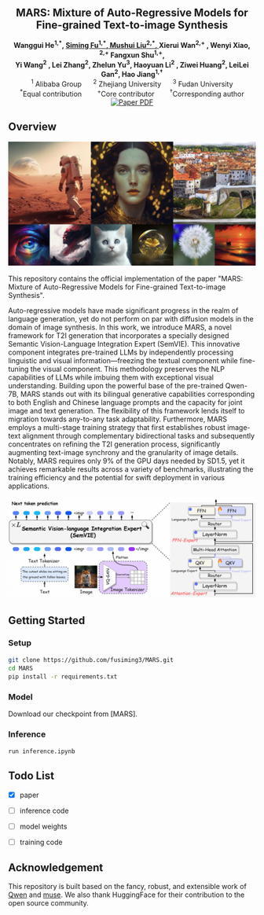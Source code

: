 <!-- ## <div align="center"> <i>MARS</i>: Mixture of Auto-Regressive Models for Fine-grained Text-to-image Synthesis </div>

<div align="center">

  
  <a href="https://arxiv.org/pdf/2407.07614v1"><img src="https://img.shields.io/static/v1?label=ArXiv&message=2406.07209&color=B31B1B&logo=arxiv"></a> &ensp;

</div>

--- -->



<!-- # magic-edit.github.io -->

<p align="center">
  <h2 align="center">MARS: Mixture of Auto-Regressive Models for <br>Fine-grained Text-to-image Synthesis</h2>
  <p align="center">
    <a><strong>Wanggui He<sup>1,*</sup>, </strong></a>
    <a href="https://github.com/fusiming3"><strong>Siming Fu<sup>1,*</sup>, </strong></a>
    <a href="https://xiaobul.github.io/"><strong>Mushui Liu<sup>2,*</sup>, </strong></a>
    <a><strong>Xierui Wan<sup>2,+</sup> , </strong></a>
    <a><strong>Wenyi Xiao, <sup>2,+</sup> </strong></a>
    <a><strong>Fangxun Shu<sup>1,+</sup>,  </strong></a>
    <br>
    <a><strong>Yi Wang<sup>2</sup> , </strong></a>
    <a><strong>Lei Zhang<sup>2</sup>, </strong></a>
    <a><strong>Zhelun Yu<sup>3</sup>,  </strong></a>
    <a><strong> Haoyuan Li<sup>2</sup> , </strong></a>
    <a><strong>Ziwei Huang<sup>2</sup>,  </strong></a>
    <a><strong>LeiLei Gan<sup>2</sup>,  </strong></a>
    <a><strong>Hao Jiang<sup>1,†</sup> </strong></a>
    <br>
    <sup>1</sup> Alibaba Group&nbsp;&nbsp;&nbsp;&nbsp;&nbsp;&nbsp;<sup>2</sup> Zhejiang University&nbsp;&nbsp;&nbsp;&nbsp;&nbsp;&nbsp;<sup>3</sup> Fudan University
    <br>
    <sup>*</sup>Equal contribution &nbsp;&nbsp;&nbsp;&nbsp;&nbsp;&nbsp <sup>+</sup>Core contributor &nbsp;&nbsp;&nbsp;&nbsp;&nbsp;&nbsp <sup>†</sup>Corresponding author
    </br>
        <a href="https://arxiv.org/pdf/2407.07614v1">
        <img src='https://img.shields.io/badge/arxiv-MARS-blue' alt='Paper PDF'></a>
  </p>
</p>


<!-- <p align="center"><b>We will release the code soon!</b></p> -->


## Overview

![example](images/1.jpg)

This repository contains the official implementation of the paper "MARS: Mixture of Auto-Regressive Models for Fine-grained Text-to-image Synthesis".

Auto-regressive models have made significant progress in the realm of language generation, yet do not perform on par with diffusion models in the domain of image synthesis. In this work, we introduce MARS, a novel framework for T2I generation that incorporates a specially designed Semantic Vision-Language Integration Expert (SemVIE). This innovative component integrates pre-trained LLMs by independently processing linguistic and visual information—freezing the textual component while fine-tuning the visual component. This methodology preserves the NLP capabilities of LLMs while imbuing them with exceptional visual understanding. Building upon the powerful base of the pre-trained Qwen-7B, MARS stands out with its bilingual generative capabilities corresponding to both English and Chinese language prompts and the capacity for joint image and text generation.   The flexibility of this framework lends itself to migration towards any-to-any task adaptability. Furthermore, MARS employs a multi-stage training strategy that first establishes robust image-text alignment through complementary bidirectional tasks and subsequently concentrates on refining the T2I generation process, significantly augmenting text-image synchrony and the granularity of image details.  Notably, MARS requires only 9% of the GPU days needed by SD1.5, yet it achieves remarkable results across a variety of benchmarks, illustrating the training efficiency and the potential for swift deployment in various applications.

![model](images/2.jpg)

## Getting Started

### Setup

```bash
git clone https://github.com/fusiming3/MARS.git   
cd MARS
pip install -r requirements.txt
```

### Model



Download our checkpoint from [MARS].

### Inference

```bash
run inference.ipynb
```


## Todo List

- [x] paper
- [ ] inference code
- [ ] model weights
- [ ] training code



## Acknowledgement

This repository is built based on the fancy, robust, and extensible work of [Qwen](https://github.com/QwenLM/Qwen) and [muse](https://github.com/huggingface/open-muse). We also thank HuggingFace for their contribution to the open source community.

